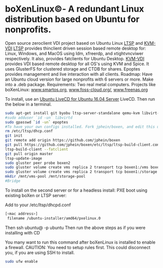 # boXenLinux&copy;- A redundant Linux distribution based on Ubuntu for nonprofits. 
Open source zeroclient VDI project based on Ubuntu Linux [LTSP] and [KVM-VDI]
[LTSP] provides thinclient driven session based remote desktop for:
Linux, Windows, and MacOS using ldm, xfreerdp, and xtightvncviwer respectively.
It also, provides fatclients for Ubuntu Desktop.
[KVM-VDI] provides VDI based remote desktop for all OS's using KVM and Spice.
It uses GlusterFS for clustered storage and CTDB for shares.
Epoptes provides management and live interaction with all clients.
Roadmap: Have an Ubuntu cloud version for large nonprofits with 6 servers or more. Make into a .deb package.
Requirements: Two real metal computers. 
Projects like boXenLinux: www.smartos.org, www.foss-cloud.org/, www.freenas.org

To install, use an [Ubuntu LiveCD for Ubuntu 16.04 Server][Ubuntu] LiveCD. 
Then run the below in a terminal.

```sh
sudo apt-get install git byobu ltsp-server-standalone qemu-kvm libvirt-bin ubuntu-vm-builder bridge-utils virt-manager epoptes glusterfs-server ctdb#To install packages.
#sudo adduser `id -un` libvirtd
sudo gpasswd `id -un` epoptes
#To have your own configs installed. Fork jphein/boxen, and edit this url to your own repository.
rm /etc/ltsp/dhcp.conf
git init
git remote add origin https://github.com/jphein/boxen
git pull https://github.com/jphein/boxen/etc/ltsp/ltsp-build-client.conf
ltsp-build-client --fatclient
git pull origin master
ltsp-update-image
sudo gluster peer probe boxen2
sudo gluster volume create vms replica 2 transport tcp boxen1:/vms boxen2:/vms force
sudo gluster volume create vms replica 2 transport tcp boxen1:/storage boxen2:/storage force
mkdir /mnt/vms-pool /mnt/storage-pool
#Bridge

```

To install on the second server or for a headless install: 
PXE boot using existing boXen or LTSP server: 

Add to your /etc/ltsp/dhcpd.conf
```sh
[<mac address>]
 filename /ubuntu-installer/amd64/pxelinux.0
```
Then
ssh ubuntu@<ip from dhcp syslog> -p ubuntu 
Then run the above steps as if you were installing with CD

You many want to run this command after boXenLinux is installed to enable a firewall.
CAUTION: You need to setup rules first. This could disconnect you, if you are using SSH to install.
```sh
sudo ufw enable
```
[//]: # (These are reference links used in the body of this note and get stripped out when the markdown processor does its job. There is no need to format nicely because it shouldn't be seen. Thanks SO - http://stackoverflow.com/questions/4823468/store-comments-in-markdown-syntax)

[git]: <https://github.com>
[KVM-VDI]: <https://github.com/Seitanas/kvm-vdi>  
[LTSP]: <https://github.com/gentoo-mirror/ltsp>
[jp]: <https://github.com/jphein>
[boxen]: <https://github.com/jphein/boxen>
[Ubuntu]: <http://www.ubuntu.com/download/server>
[dill]: <https://github.com/joemccann/dillinger>
   [git-repo-url]: <https://github.com/joemccann/dillinger.git>
   [john gruber]: <http://daringfireball.net>
   [@thomasfuchs]: <http://twitter.com/thomasfuchs>
   [df1]: <http://daringfireball.net/projects/markdown/>
   [markdown-it]: <https://github.com/markdown-it/markdown-it>
   [Ace Editor]: <http://ace.ajax.org>
   [node.js]: <http://nodejs.org>
   [Twitter Bootstrap]: <http://twitter.github.com/bootstrap/>
   [keymaster.js]: <https://github.com/madrobby/keymaster>
   [jQuery]: <http://jquery.com>
   [@tjholowaychuk]: <http://twitter.com/tjholowaychuk>
   [express]: <http://expressjs.com>
   [AngularJS]: <http://angularjs.org>
   [Gulp]: <http://gulpjs.com>

   [PlDb]: <https://github.com/joemccann/dillinger/tree/master/plugins/dropbox/README.md>
   [PlGh]:  <https://github.com/joemccann/dillinger/tree/master/plugins/github/README.md>
   [PlGd]: <https://github.com/joemccann/dillinger/tree/master/plugins/googledrive/README.md>
   [PlOd]: <https://github.com/joemccann/dillinger/tree/master/plugins/onedrive/README.md>
